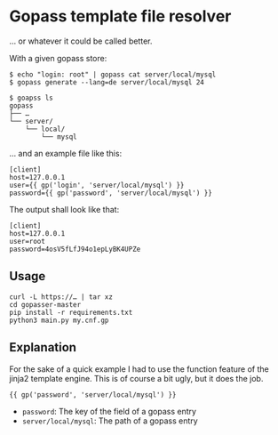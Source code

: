 # Gopass template file resolver

… or whatever it could be called better.

With a given gopass store:

    $ echo "login: root" | gopass cat server/local/mysql
    $ gopass generate --lang=de server/local/mysql 24
    
    $ goapss ls
    gopass
    ├── …
    └── server/
        └── local/
            └── mysql

… and an example file like this:

    [client]
    host=127.0.0.1
    user={{ gp('login', 'server/local/mysql') }}
    password={{ gp('password', 'server/local/mysql') }}

The output shall look like that:

    [client]
    host=127.0.0.1
    user=root
    password=4osV5fLfJ94o1epLyBK4UPZe

## Usage

    curl -L https://… | tar xz
    cd gopasser-master
    pip install -r requirements.txt
    python3 main.py my.cnf.gp

## Explanation

For the sake of a quick example I had to use the function feature of the jinja2 template engine. This is of course a bit ugly, but it does the job.

    {{ gp('password', 'server/local/mysql') }}

- `password`: The key of the field of a gopass entry
- `server/local/mysql`: The path of a gopass entry
